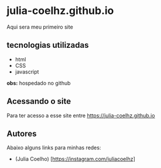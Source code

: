 # julia-coelhz.github.io
Aqui sera meu primeiro site

## tecnologias utilizadas
- html
- CSS
- javascript

**obs:** hospedado no github

## Acessando o site
Para ter acesso a esse site entre <https://julia-coelhz.github.io>

## Autores
Abaixo alguns links para minhas redes:
- (Julia Coelho) [https://instagram.com/juliacoelhz]
